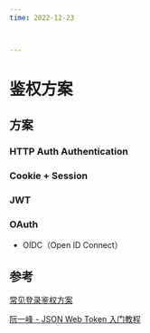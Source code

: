 ```yaml
---
time: 2022-12-23



---
```

# 鉴权方案

## 方案

### HTTP Auth Authentication

### Cookie + Session

### JWT

### OAuth

- OIDC（Open ID Connect）

## 参考

[常见登录鉴权方案](https://juejin.cn/post/6890377073366597645#heading-18)

[阮一峰 - JSON Web Token 入门教程](https://www.ruanyifeng.com/blog/2018/07/json_web_token-tutorial.html)